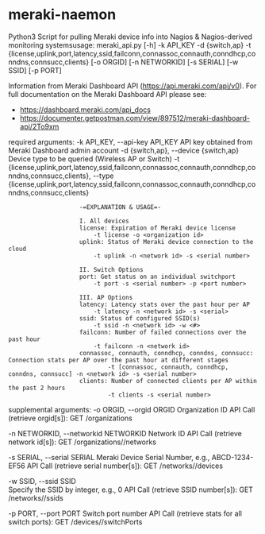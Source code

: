 # meraki-naemon

Python3 Script for pulling Meraki device info into Nagios & Nagios-derived monitoring systemsusage: meraki_api.py [-h] -k API_KEY -d {switch,ap} -t
                     {license,uplink,port,latency,ssid,failconn,connassoc,connauth,conndhcp,conndns,connsucc,clients}
                     [-o ORGID] [-n NETWORKID] [-s SERIAL] [-w SSID] [-p PORT]

Information from Meraki Dashboard API (https://api.meraki.com/api/v0). For full documentation on the Meraki Dashboard API please see:
- https://dashboard.meraki.com/api_docs
- https://documenter.getpostman.com/view/897512/meraki-dashboard-api/2To9xm

required arguments:
  -k API_KEY, --api-key API_KEY
                        API key obtained from Meraki Dashboard admin account
  -d {switch,ap}, --device {switch,ap}
                        Device type to be queried (Wireless AP or Switch)
  -t {license,uplink,port,latency,ssid,failconn,connassoc,connauth,conndhcp,conndns,connsucc,clients}, --type {license,uplink,port,latency,ssid,failconn,connassoc,connauth,conndhcp,conndns,connsucc,clients}
                        
                        -=EXPLANATION & USAGE=-
                        
                        I. All devices
                        license: Expiration of Meraki device license
                        	-t license -o <organization id>
                        uplink:	Status of Meraki device connection to the cloud
                        	-t uplink -n <network id> -s <serial number>
                        
                        II. Switch Options
                        port: Get status on an individual switchport
                        	-t port -s <serial number> -p <port number>
                        
                        III. AP Options
                        latency: Latency stats over the past hour per AP
                        	-t latency -n <network id> -s <serial>
                        ssid: Status of configured SSID(s)	
                        	-t ssid -n <network id> -w <#>
                        failconn: Number of failed connections over the past hour
                        	-t failconn -n <network id>
                        connassoc, connauth, conndhcp, conndns, connsucc: Connection stats per AP over the past hour at different stages
                                -t [connassoc, connauth, conndhcp, conndns, connsucc] -n <network id> -s <serial number>
                        clients: Number of connected clients per AP within the past 2 hours
                                -t clients -s <serial number>

supplemental arguments:
  -o ORGID, --orgid ORGID
                        Organization ID
                        API Call (retrieve orgid[s]): GET /organizations
                        
  -n NETWORKID, --networkid NETWORKID
                        Network ID
                        API Call (retrieve network id[s]): GET /organizations/<organization ID>/networks
                        
  -s SERIAL, --serial SERIAL
                        Meraki Device Serial Number, e.g., ABCD-1234-EF56
                        API Call (retrieve serial number[s]): GET /networks/<network id>/devices
                        
  -w SSID, --ssid SSID  
                        Specify the SSID by integer, e.g., 0
                        API Call (retrieve SSID number[s]): GET /networks/<network id>/ssids
                        
  -p PORT, --port PORT  Switch port number
                        API Call (retrieve stats for all switch ports): GET /devices/<serial number>/switchPorts
